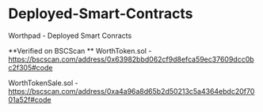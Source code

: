# Deployed-Smart-Contracts
Worthpad - Deployed Smart Conracts

**Verified on BSCScan
**
WorthToken.sol - https://bscscan.com/address/0x63982bbd062cf9d8efca59ec37609dcc0bc2f305#code

WorthTokenSale.sol - https://bscscan.com/address/0xa4a96a8d65b2d50213c5a4364ebdc20f7001a52f#code

